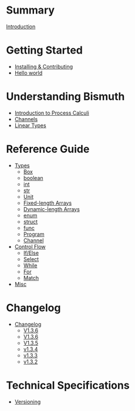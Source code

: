# Summary

[Introduction](./Introduction.md)

# Getting Started
- [Installing & Contributing](./install.md)
- [Hello world]()

# Understanding Bismuth
- [Introduction to Process Calculi]()
- [Channels]()
- [Linear Types]()

# Reference Guide
- [Types](./ref/types.md)
	- [Box](./ref/types/Box.md)
	- [boolean](./ref/types/boolean.md)
	- [int](./ref/types/int.md)
	- [str](./ref/types/str.md)
	- [Unit](./ref/types/Unit.md)
	- [Fixed-length Arrays](./ref/types/array.md)
	- [Dynamic-length Arrays](./ref/types/vector.md)
	- [enum](./ref/types/enum.md)
	- [struct](./ref/types/struct.md)
	- [func](./ref/types/func.md)
	- [Program](./ref/types/Program.md)
	- [Channel](./ref/types/Channel.md)
- [Control Flow](./ref/controlflow.md)
	- [If/Else](./ref/flow/if.md)
	- [Select](./ref/flow/select.md)
	- [While](./ref/flow/while.md)
	- [For](./ref/flow/for.md)
	- [Match](./ref/flow/match.md)
- [Misc](./ref/Misc.md)

# Changelog
- [Changelog](./changelog.md)
    - [V1.3.6](./changelog/1.3.7.md)
    - [V1.3.6](./changelog/1.3.6.md)
    - [V1.3.5](./changelog/1.3.5.md)
	- [v1.3.4](./changelog/1.3.4.md)
	- [v1.3.3](./changelog/1.3.3.md)
	- [v1.3.2](./changelog/1.3.2.md)


# Technical Specifications
- [Versioning](./specs/versioning.md)
